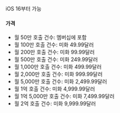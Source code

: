 iOS 16부터 가능

#### 가격
- 월 50만 호출 건수: 멤버십에 포함
- 월 100만 호출 건수: 미화 49.99달러
- 월 200만 호출 건수: 미화 99.99달러
- 월 500만 호출 건수: 미화 249.99달러
- 월 1,000만 호출 건수: 미화 499.99달러
- 월 2,000만 호출 건수: 미화 999.99달러
- 월 5,000만 호출 건수: 미화 2,499.99달러
- 월 1억 호출 건수: 미화 4,999.99달러
- 월 1억 5,000만 호출 건수: 미화 7,499.99달러
- 월 2억 호출 건수: 미화 9,999.99달러

